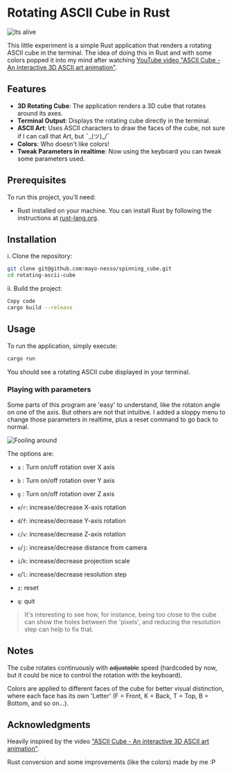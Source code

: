 # Rotating ASCII Cube in Rust

![Its alive](./imgs/its_alive.gif)

This little experiment is a simple Rust application that renders a rotating ASCII cube in the terminal.
The idea of doing this in Rust and with some colors popped it into my mind after watching [YouTube video "ASCII Cube - An interactive 3D ASCII art animation"](https://www.youtube.com/watch?v=p09i_hoFdd0).

## Features

- **3D Rotating Cube**: The application renders a 3D cube that rotates around its axes.
- **Terminal Output**: Displays the rotating cube directly in the terminal.
- **ASCII Art**: Uses ASCII characters to draw the faces of the cube, not sure if I can call that Art, but ¯\_(ツ)_/¯
- **Colors**: Who doesn't like colors!
- **Tweak Parameters in realtime**: Now using the keyboard you can tweak some parameters used.

## Prerequisites

To run this project, you'll need:

- Rust installed on your machine. You can install Rust by following the instructions at [rust-lang.org](https://www.rust-lang.org/).

## Installation

i. Clone the repository:

   ```bash
   git clone git@github.com:mayo-nesso/spinning_cube.git
   cd rotating-ascii-cube
   ```

ii. Build the project:

   ```bash
   Copy code
   cargo build --release
   ```

## Usage

To run the application, simply execute:

   ```bash
   cargo run
   ```

You should see a rotating ASCII cube displayed in your terminal.

### Playing with parameters

Some parts of this program are 'easy' to understand, like the rotaton angle on one of the axis. But others are not that intuitive.
I added a sloppy menu to change those parameters in realtime, plus a reset command to go back to normal.

![Fooling around](./imgs/fooling_around.gif)

The options are:

- `a` : Turn on/off rotation over X axis
- `b` : Turn on/off rotation over Y axis
- `g` : Turn on/off rotation over Z axis

- `e`/`r`: increase/decrease X-axis rotation
- `d`/`f`: increase/decrease Y-axis rotation
- `c`/`v`: increase/decrease Z-axis rotation

- `u`/`j`: increase/decrease distance from camera
- `i`/`k`: increase/decrease projection scale
- `o`/`l`: increase/decrease resolution step

- `z`: reset
- `q`: quit

> It's interesting to see how, for instance, being too close to the cube can show the holes between the 'pixels', and reducing the resolution step can help to fix that.

## Notes

The cube rotates continuously with ~~adjustable~~ speed (hardcoded by now, but it could be nice to control the rotation with the keyboard).

Colors are applied to different faces of the cube for better visual distinction, where each face has its own 'Letter' (F = Front, K = Back, T = Top, B = Bottom, and so on...).

## Acknowledgments

Heavily inspired by the video ["ASCII Cube - An interactive 3D ASCII art animation"](https://www.youtube.com/watch?v=p09i_hoFdd0).

Rust conversion and some improvements (like the colors) made by me :P

